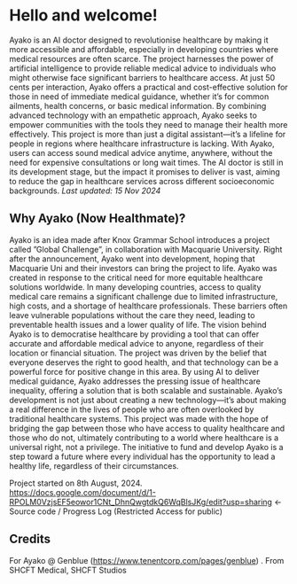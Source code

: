 # Hello and welcome!

Ayako is an AI doctor designed to revolutionise healthcare by making it more accessible and affordable, especially in developing countries where medical resources are often scarce. The project harnesses the power of artificial intelligence to provide reliable medical advice to individuals who might otherwise face significant barriers to healthcare access. At just 50 cents per interaction, Ayako offers a practical and cost-effective solution for those in need of immediate medical guidance, whether it’s for common ailments, health concerns, or basic medical information.
By combining advanced technology with an empathetic approach, Ayako seeks to empower communities with the tools they need to manage their health more effectively. This project is more than just a digital assistant—it’s a lifeline for people in regions where healthcare infrastructure is lacking. With Ayako, users can access sound medical advice anytime, anywhere, without the need for expensive consultations or long wait times. The AI doctor is still in its development stage, but the impact it promises to deliver is vast, aiming to reduce the gap in healthcare services across different socioeconomic backgrounds.
_Last updated: 15 Nov 2024_

## Why Ayako (Now Healthmate)?

Ayako is an idea made after Knox Grammar School introduces a project called ”Global Challenge”, in collaboration with Macquarie University. Right after the announcement, Ayako went into development, hoping that Macquarie Uni and their investors can bring the project to life. Ayako was created in response to the critical need for more equitable healthcare solutions worldwide. In many developing countries, access to quality medical care remains a significant challenge due to limited infrastructure, high costs, and a shortage of healthcare professionals. These barriers often leave vulnerable populations without the care they need, leading to preventable health issues and a lower quality of life.
The vision behind Ayako is to democratise healthcare by providing a tool that can offer accurate and affordable medical advice to anyone, regardless of their location or financial situation. The project was driven by the belief that everyone deserves the right to good health, and that technology can be a powerful force for positive change in this area. By using AI to deliver medical guidance, Ayako addresses the pressing issue of healthcare inequality, offering a solution that is both scalable and sustainable.
Ayako’s development is not just about creating a new technology—it’s about making a real difference in the lives of people who are often overlooked by traditional healthcare systems. This project was made with the hope of bridging the gap between those who have access to quality healthcare and those who do not, ultimately contributing to a world where healthcare is a universal right, not a privilege. The initiative to fund and develop Ayako is a step toward a future where every individual has the opportunity to lead a healthy life, regardless of their circumstances. 

Project started on 8th August, 2024.  
https://docs.google.com/document/d/1-RPOLM0VzjsEF5eowor1CNt_DhnQwgtdkQ6WqBlsJKg/edit?usp=sharing ← Source code / Progress Log (Restricted Access for public)

## Credits
For Ayako @ Genblue (https://www.tenentcorp.com/pages/genblue) . 
From SHCFT Medical, SHCFT Studios
